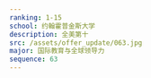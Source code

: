 ```yaml
---
ranking: 1-15
school: 约翰霍普金斯大学
description: 全美第十
src: /assets/offer_update/063.jpg
major: 国际教育与全球领导力
sequence: 63
---
```

